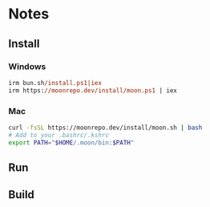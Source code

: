 # Notes
## Install 
### Windows

```ps
irm bun.sh/install.ps1|iex
irm https://moonrepo.dev/install/moon.ps1 | iex
```

### Mac

```sh
curl -fsSL https://moonrepo.dev/install/moon.sh | bash
# Add to your .bashrc/.kshrc 
export PATH="$HOME/.moon/bin:$PATH"
```

## Run

## Build

